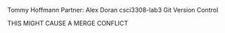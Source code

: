 Tommy Hoffmann
Partner: Alex Doran
csci3308-lab3
Git Version Control


THIS MIGHT CAUSE A MERGE CONFLICT 
